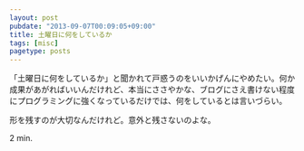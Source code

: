 ```yaml
---
layout: post
pubdate: "2013-09-07T00:09:05+09:00"
title: 土曜日に何をしているか
tags: [misc]
pagetype: posts
---
```

「土曜日に何をしているか」と聞かれて戸惑うのをいいかげんにやめたい。何か成果があがればいいんだけれど、本当にささやかな、ブログにさえ書けない程度にプログラミングに強くなっているだけでは、何をしているとは言いづらい。

形を残すのが大切なんだけれど。意外と残さないのよな。

2 min.
